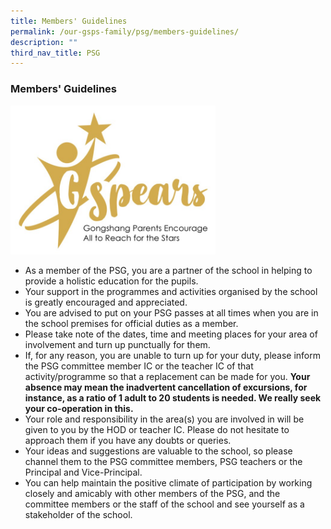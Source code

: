 ```yaml
---
title: Members' Guidelines
permalink: /our-gsps-family/psg/members-guidelines/
description: ""
third_nav_title: PSG
---
```

### **Members' Guidelines**

<img src="/images/psg.jpg" style="width:65%">

*   As a member of the PSG, you are a partner of the school in helping to provide a holistic education for the pupils.
*   Your support in the programmes and activities organised by the school is greatly encouraged and appreciated.
*   You are advised to put on your PSG passes at all times when you are in the school premises for official duties as a member.
*   Please take note of the dates, time and meeting places for your area of involvement and turn up punctually for them.&nbsp;
*   If, for any reason, you are unable to turn up for your duty, please inform the PSG committee member IC or the teacher IC of that activity/programme so that a replacement can be made for you.&nbsp;**Your absence may mean the inadvertent cancellation of excursions, for instance, as a ratio of 1 adult to 20 students is needed. We really seek your co-operation in this.**
*   Your role and responsibility in the area(s) you are involved in will be given to you by the HOD or teacher IC. Please do not hesitate to approach them if you have any doubts or queries.&nbsp;
*   Your ideas and suggestions are valuable to the school, so please channel them to the PSG committee members, PSG teachers or the Principal and Vice-Principal.&nbsp;
*   You can help maintain the positive climate of participation by working closely and amicably with other members of the PSG, and the committee members or the staff of the school and see yourself as a stakeholder of the school.